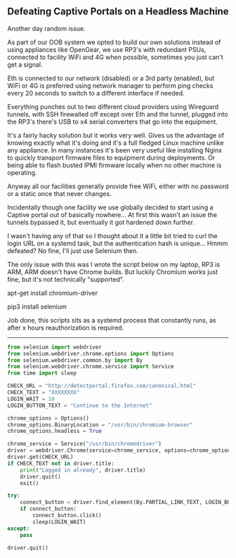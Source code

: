 ## Defeating Captive Portals on a Headless Machine

Another day random issue.


As part of our OOB system we opted to build our own solutions instead of using appliances like OpenGear, we use RP3's with redundant PSUs, connected to facility WiFi and 4G when possible, sometimes you just can't get a signal.

Eth is connected to our network (disabled) or a 3rd party (enabled), but WiFi or 4G is preferred using network manager to perform ping checks every 20 seconds to switch to a different interface if needed.


Everything punches out to two different cloud providers using Wireguard tunnels, with SSH firewalled off except over Eth and the tunnel, plugged into the RP3's there's USB to x4 serial converters that go into the equipment.


It's a fairly hacky solution but it works very well. Gives us the advantage of knowing exactly what it's doing and it's a full fledged Linux machine unlike any appliance. In many instances it's been very useful like installing Nginx to quickly transport firmware files to equipment during deployments. Or being able to flash busted IPMI firmware locally when no other machine is operating.


Anyway all our facilities generally provide free WiFi, either with no password or a static once that never changes.


Incidentally though one facility we use globally decided to start using a Captive portal out of basically nowhere... At first this wasn't an issue the tunnels bypassed it, but eventually it got hardened down further.

I wasn't having any of that so I thought about it a little bit tried to curl the login URL on a systemd task, but the authentication hash is unique... Hmmm defeated? No fine, I'll just use Selenium then.

The only issue with this was I wrote the script below on my laptop, RP3 is ARM, ARM doesn't have Chrome builds. But luckily Chromium works just fine, but it's not technically "supported".

apt-get install chromium-driver

pip3 install selenium


Job done, this scripts sits as a systemd process that constantly runs, as after x hours reauthorization is required.

------------------

```python
from selenium import webdriver
from selenium.webdriver.chrome.options import Options
from selenium.webdriver.common.by import By
from selenium.webdriver.chrome.service import Service
from time import sleep

CHECK_URL = "http://detectportal.firefox.com/canonical.html"
CHECK_TEXT = "XXXXXXXX"
LOGIN_WAIT = 10
LOGIN_BUTTON_TEXT = "Continue to the Internet"

chrome_options = Options()
chrome_options.BinaryLocation = "/usr/bin/chromium-browser"
chrome_options.headless = True

chrome_service = Service("/usr/bin/chromedriver")
driver = webdriver.Chrome(service=chrome_service, options=chrome_options)
driver.get(CHECK_URL)
if CHECK_TEXT not in driver.title:
    print("Logged in already", driver.title)
    driver.quit()
    exit()

try:
    connect_button = driver.find_element(By.PARTIAL_LINK_TEXT, LOGIN_BUTTON_TEXT)
    if connect_button:
        connect_button.click()
        sleep(LOGIN_WAIT)
except:
    pass

driver.quit()
```
